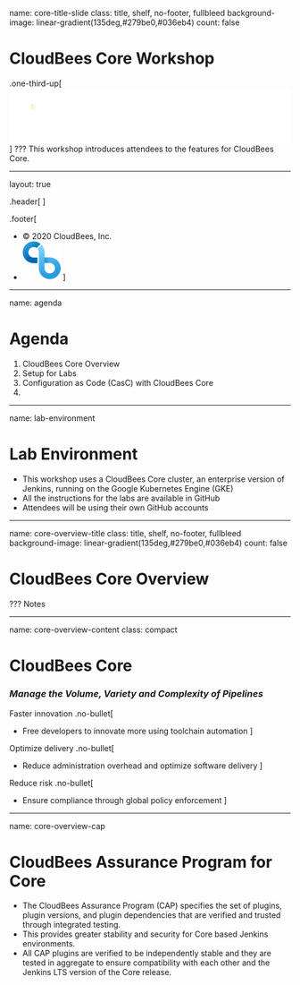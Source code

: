 name: core-title-slide
class: title, shelf, no-footer, fullbleed
background-image: linear-gradient(135deg,#279be0,#036eb4)
count: false


# CloudBees Core Workshop
.one-third-up[![:scale 40%](../img/CloudBees-Logo-White+Tag.png)]
???
This workshop introduces attendees to the features for CloudBees Core.

---
layout: true

.header[
]

.footer[
- © 2020 CloudBees, Inc.
- ![:scale 100%](../img/CloudBees-Submark-Full-Color.svg)
]
---
name: agenda
# Agenda

1. CloudBees Core Overview
2. Setup for Labs
3. Configuration as Code (CasC) with CloudBees Core
4. 

---
name: lab-environment
# Lab Environment
* This workshop uses a CloudBees Core cluster, an enterprise version of Jenkins, running on the Google Kubernetes Engine (GKE)
* All the instructions for the labs are available in GitHub
* Attendees will be using their own GitHub accounts 

---
name: core-overview-title
class: title, shelf, no-footer, fullbleed
background-image: linear-gradient(135deg,#279be0,#036eb4)
count: false

# CloudBees Core Overview

???
Notes

---
name: core-overview-content
class: compact

# CloudBees Core
### *Manage the Volume, Variety and Complexity of Pipelines*

Faster innovation
.no-bullet[
* Free developers to innovate more using toolchain automation
]

Optimize delivery
.no-bullet[
* Reduce administration overhead and optimize software delivery
]

Reduce risk
.no-bullet[
* Ensure compliance through global policy enforcement
]

---
name: core-overview-cap

# CloudBees Assurance Program for Core
* The CloudBees Assurance Program (CAP) specifies the set of plugins, plugin versions, and plugin dependencies that are verified and trusted through integrated testing. 
* This provides greater stability and security for Core based Jenkins environments. 
* All CAP plugins are verified to be independently stable and they are tested in aggregate to ensure compatibility with each other and the Jenkins LTS version of the Core release.
